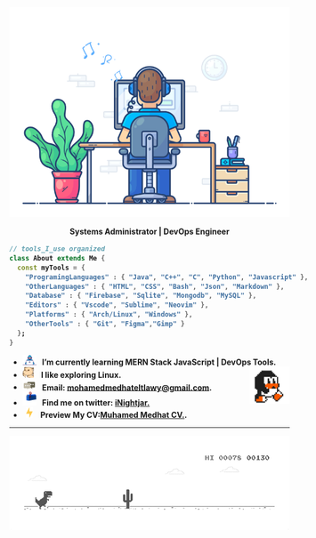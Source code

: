 <div align="center" width="50">

<img src="https://github.com/iNightjar/iNightjar/blob/master/images/dev-working_rounded.gif?raw=true" href="https://github.com/iNightjar" alt="CoDiNg RocKs"  width="550"/><br> 
  
<p><strong>Systems Administrator | DevOps Engineer</p>
</div>

<div align="left>

```dart
// tools_I_use organized
class About extends Me { 
  const myTools = {  
    "ProgramingLanguages" : { "Java", "C++", "C", "Python", "Javascript" },
    "OtherLanguages" : { "HTML", "CSS", "Bash", "Json", "Markdown" },
    "Database" : { "Firebase", "Sqlite", "Mongodb", "MySQL" },
    "Editors" : { "Vscode", "Sublime", "Neovim" },
    "Platforms" : { "Arch/Linux", "Windows" },
    "OtherTools" : { "Git", "Figma","Gimp" }
  };
}
```

-  <img alt="GIF" src="https://github.com/iNightjar/iNightjar/blob/master/images/Developer.gif" width="25" /> &nbsp; I’m currently learning **MERN Stack JavaScript | DevOps Tools**. <img width="15%" align="right" alt="Github Image" src="https://github.com/iNightjar/iNightjar/blob/master/images/linux_rounded.gif?raw=true" /><br>
- <img src="https://github.com/iNightjar/iNightjar/blob/master/images/hyperkitty.gif?raw=true" width="20" />&nbsp;&nbsp;&nbsp; I like exploring **Linux**. <br>
- <img src="https://github.com/iNightjar/iNightjar/blob/master/images/message.gif?raw=true" width="25" />&nbsp;&nbsp; Email: **mohamedmedhateltlawy@gmail.com**. <br>
- <img src="https://github.com/iNightjar/iNightjar/blob/master/images/letterbox.gif?raw=true" width="25" /> &nbsp; Find me on twitter: **[iNightjar.](https://twitter.com/iNightjar)**<br>
- &nbsp;&nbsp;<img src="https://github.com/iNightjar/iNightjar/blob/master/images/lightning.gif?raw=true" width="12" />&nbsp;&nbsp;&nbsp;&nbsp;Preview My CV:**[Muhamed Medhat CV.](https://drive.google.com/file/d/1WiHS-RJDSrvsY_GZJlQH-Imco33E1Oh2/view?usp=sharing)**.<br>


<hr></hr>

<img src="https://github.com/iNightjar/iNightjar/blob/master/images/dino_rounded.gif?raw=true" href="https://github.com/iNightjar" width="700"/><br>
</div>

